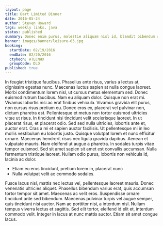 ```yaml
---
layout: page
title: Dart Limited Dinner
date: 2016-05-24
author: Steven Howard
tags: weekly links, java
status: published
summary: Donec enim purus, molestie aliquam nisl id, blandit bibendum sem.
banner: images/banner/leisure-03.jpg
booking:
  startDate: 02/19/2016
  endDate: 02/20/2016
  ctyhocn: ATLCNHX
  groupCode: DLD
published: true
---
```

In feugiat tristique faucibus. Phasellus ante risus, varius a lectus at, dignissim egestas nunc. Maecenas luctus sapien at nulla congue laoreet. Morbi condimentum lorem nisl, ut cursus metus elementum sed. Donec euismod rutrum faucibus. Nam eu aliquam dolor. Quisque non erat mi. Vivamus lobortis nisi ac erat finibus vehicula. Vivamus gravida elit purus, non cursus risus pretium eu. Donec eros ex, placerat vel pulvinar non, dictum pharetra est. Pellentesque et metus non tortor euismod ultricies vitae ut risus. In tincidunt nisi tincidunt velit scelerisque laoreet. In ut placerat risus, et placerat odio. Sed sed nulla ultricies, lobortis ante et, auctor erat. Cras a mi et sapien auctor facilisis.
Ut pellentesque mi in leo mollis vestibulum eu lobortis justo. Quisque volutpat lorem et nunc efficitur ornare. Maecenas hendrerit risus nec ligula gravida dapibus. Aenean et vulputate mauris. Nam eleifend ut augue a pharetra. In sodales turpis vitae tempor euismod. Sed sit amet sapien sit amet est convallis accumsan. Nulla fermentum tristique laoreet. Nullam odio purus, lobortis non vehicula id, lacinia ac dolor.

* Etiam eu eros tincidunt, pretium lorem in, placerat nunc
* Nulla volutpat velit ac commodo sodales.

Fusce lacus nisl, mattis nec lectus vel, pellentesque laoreet mauris. Donec venenatis ultricies aliquet. Phasellus bibendum varius erat, quis accumsan tortor tempor sit amet. Maecenas ac velit eros. Suspendisse ornare tincidunt ante sed bibendum. Maecenas pulvinar turpis vel augue semper, quis tincidunt nisi auctor. Nam ac porttitor nisi, a interdum nisl. Nullam tempus viverra lectus et sagittis. Sed elit tortor, eleifend id elit et, interdum commodo velit. Integer in lacus at nunc mattis auctor. Etiam sit amet congue lacus.
